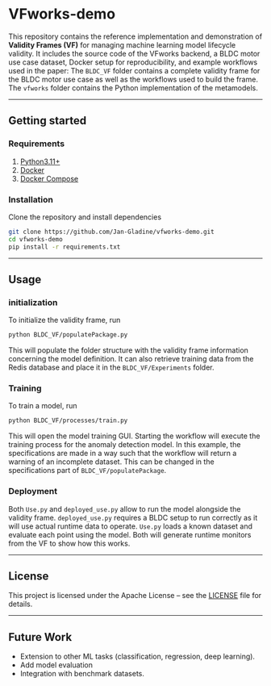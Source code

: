 # VFworks-demo

This repository contains the reference implementation and demonstration of **Validity Frames (VF)** for managing machine learning model lifecycle validity.
It includes the source code of the VFworks backend, a BLDC motor use case dataset, Docker setup for reproducibility, and example workflows used in the paper:
The `BLDC_VF` folder contains a complete validity frame for the BLDC motor use case as well as the workflows used to build the frame. The `vfworks` folder 
contains the Python implementation of the metamodels. 

---
## Getting started
### Requirements
1.  [Python3.11+](https://www.python.org/downloads/)
2.  [Docker](https://docs.docker.com/get-docker/)
3. [Docker Compose](https://docs.docker.com/compose/install/)
### Installation
Clone the repository and install dependencies
```bash
git clone https://github.com/Jan-Gladine/vfworks-demo.git
cd vfworks-demo
pip install -r requirements.txt
  ```
---
## Usage
### initialization
To initialize the validity frame, run
```bash
python BLDC_VF/populatePackage.py
```
This will populate the folder structure with the validity frame information concerning the model definition.
It can also retrieve training data from the Redis database and place it in the `BLDC_VF/Experiments` folder.
### Training
To train a model, run
```bash
python BLDC_VF/processes/train.py
```
This will open the model training GUI. Starting the workflow will execute the training process for the anomaly detection model.
In this example, the specifications are made in a way such that the workflow will return a warning of an incomplete dataset.
This can be changed in the specifications part of `BLDC_VF/populatePackage`.

### Deployment
Both `Use.py` and `deployed_use.py` allow to run the model alongside the validity frame. `deployed_use.py` requires a BLDC
setup to run correctly as it will use actual runtime data to operate. `Use.py` loads a known dataset and evaluate each point
using the model. Both will generate runtime monitors from the VF to show how this works.

---
## License

This project is licensed under the Apache License – see the [LICENSE](LICENSE) file for details.

---
## Future Work

* Extension to other ML tasks (classification, regression, deep learning).
* Add model evaluation
* Integration with benchmark datasets.

